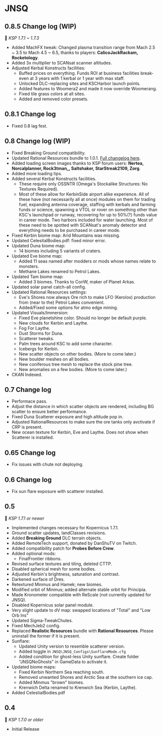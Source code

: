 # JNSQ
## 0.8.5 Change log (WIP)
:bookmark: *KSP 1.7.1 ~ 1.7.3*
* Added MachFX tweak: Changed plasma transition range from Mach 2.5 ~ 3.5 to Mach 4.5 ~ 6.5, thanks to players: **CalicoJackRackam, Rocketology**.
* Added 3x multiplier to SCANsat scanner altitudes.
* Adjusted Kerbal Konstructs facilities:
  * Buffed prices on everything. Funds ROI at business facilities break-even at 3 years with 1 kerbal or 1 year with max staff.
  * Unlocked DLC-replacing sites and KSCHarbor launch points.
  * Added features to Woomera2 and made it now override Woomerang.
  * Fixed tile grass colors at all sites.
  * Added and removed color presets.
  

## 0.8.1 Change log
* Fixed 0.8 lag fest.

## 0.8 Change log (WIP)
* Fixed Breaking Ground compatibility.
* Updated Rational Resources bundle to 1.0.1. [Full changelog here](https://github.com/JadeOfMaar/RationalResources/blob/master/GameData/RationalResources/Version/Changelog.md#101).
* Added loading screen images thanks to KSP forum users: **Nertea, Norcalplanner, Rock3tman_, Saltshaker, StarStreak2109, Zorg**.
* Added more loading tips.
* Added several Kerbal Konstructs facilities. 
  * These require only OSSNTR (Omega's Stockalike Structures: No Textures Required). 
  * Most of these allow for KerbinSide airport alike experience. All of these have (not necessarily all at once) modules on them for trading fuel, expanding antenna coverage, staffing with kerbals and farming funds or science, spawning a VTOL or rover on something other than KSC's launchpad or runway, recovering for up to 50%(?) funds value in career mode. Two harbors included for water launching. Most of these need to be spotted with SCANsat's anomaly detector and everything needs to be purchased in career mode.
* Fixed Kerbin biome map: Arid Mountains was missing.
* Updated CelesitalBodies.pdf: fixed minor error.
* Updated Duna biome map: 
  * 14 biomes including 5 variants of craters.
* Updated Eve biome map: 
  * Added 11 seas named after modders or mods whose names relate to monsters.
  * Methane Lakes renamed to Petrol Lakes.
* Updated Tam biome map: 
  * Added 3 biomes. Thanks to CoriW, maker of Planet Arkas.
* Updated solar panel catch-all config.
* Updated Rational Resources settings:
  * Eve's Shores now always Ore rich to make LFO (Kerolox) production from (near to the) Petrol Lakes convenient.
  * Added/Fixed some options for atmo edge mining.
* Updated Visuals/Immersion:
  * Fixed Eve planetshine color. Should no longer be default purple.
  * New clouds for Kerbin and Laythe. 
  * Fog For Laythe.
  * Dust Storms for Duna.
  * Scatterer tweaks.
  * Palm trees around KSC to add some character.
  * Icebergs for Kerbin.
  * New scatter objects on other bodies. (More to come later.)
  * New boulder meshes on all bodies.
  * New coniferous tree mesh to replace the stock pine tree.
  * New anomalies on a few bodies. (More to come later.)
* CKAN Indexed.
  
## 0.7 Change log
 * Performace pass.
 * Adjust the distance in which scatter objects are rendered, including BG scatter to ensure better performance.
 * Fixed Duna Scatterer exposure and high altitude pop in.
 * Adjusted RationalResources to make sure the ore tanks only avctivate if CRP is present.
 * New ocean texture for Kerbin, Eve and Laythe. Does not show when Scatterer is installed.
## 0.65 Change log
 * Fix issues with chute not deploying.
## 0.6 Change log
 * Fix sun flare exposure with scatterer installed.
## 0.5
:bookmark: *KSP 1.7.1  or newer*
* Implemented changes necessary for Kopernicus 1.7.1.
* Ground scatter updates, landClasses revisions.
* Added **Breaking Ground** DLC terrain objects.
* Added RemoteTech support, donated by DanShuTV on Twitch.
* Added compatibility patch for **Probes Before Crew**.
* Added optional mods:
  * FinalFrontier ribbons.
* Revised surface textures and tiling, deleted CTTP.
* Disabled spherical mesh for some bodies.
* Adjusted Kerbin's brightness, saturation and contrast.
* Darkened surface of Dres.
* Retextured Minmus and Hamek; new biomes.
* Modified orbit of Minmus; added alternate stable orbit for Principia.
* Made Kronometer compatible with ReScale (not currently updated for JNSQ).
* Disabled Kopernicus solar panel module.
* Very slight update to dV map: swapped locations of "Total" and "Low Orb Ins"
* Updated Sigma-TweakChutes.
* Fixed MechJeb2 config.
* Replaced **Realistic Resources** bundle with **Rational Resources**. Please uninstall the former if it is present.
* Sunflare:
  * Updated Unity version to resemble scatterer version.
  * Added toggle in `JNSQ\JNSQ_Configs\SunflareMode.cfg`
  * Added condition for ghost-less Unity sunflare. Create folder "JNSQNoGhosts" in GameData to activate it.
* Updated biome maps:
  * Fixed Kerbin Northern Sea reaching south.
  * Removed unwanted Shores and Arctic Sea at the southern ice cap.
  * Added Minmus "brown" biomes.
  * Krenwich Delta renamed to Krenwich Sea (Kerbin, Laythe).
* Added CelestialBodies.pdf
  
## 0.4
:bookmark: *KSP 1.7.0 or older*
* Initial Release
